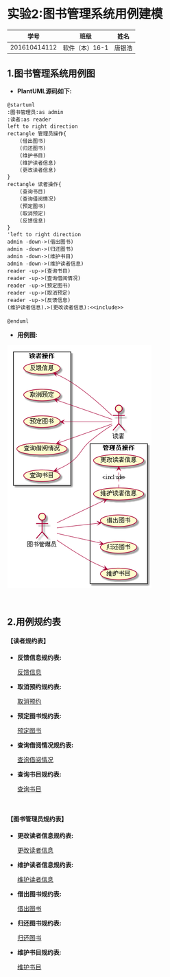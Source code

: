 # 实验2:图书管理系统用例建模

|学号|班级|姓名|
|----|------|----|
|201610414112|软件（本）16-1|唐银浩|

## 1.图书管理系统用例图
* **PlantUML源码如下:**
```puml
@startuml
:图书管理员:as admin
:读者:as reader
left to right direction
rectangle 管理员操作{
    (借出图书)
    (归还图书)
    (维护书目)
    (维护读者信息)
    (更改读者信息)
}
rectangle 读者操作{
    (查询书目)
    (查询借阅情况)
    (预定图书)
    (取消预定)
    (反馈信息)
}
'left to right direction
admin -down->(借出图书)
admin -down->(归还图书)
admin -down->(维护书目)
admin -down->(维护读者信息)
reader -up->(查询书目)
reader -up->(查询借阅情况)
reader -up->(预定图书)
reader -up->(取消预定)
reader -up->(反馈信息)
(维护读者信息).>(更改读者信息):<<include>>

@enduml
```

* **用例图:**

![img](./picture/test2-1.png)

<br>


## 2.用例规约表

#### 【读者规约表】

* **反馈信息规约表:**

    [反馈信息](./markdown/usercase1.md)
    
* **取消预约规约表:** 

    [取消预约](./markdown/usercase2.md)
    
* **预定图书规约表:** 

    [预定图书](./markdown/usercase3.md)
    
* **查询借阅情况规约表:** 
    
    [查询借阅情况](./markdown/usercase4.md)
        
* **查询书目规约表:** 
    
    [查询书目](./markdown/usercase5.md)
    
   <br>
    
#### 【图书管理员规约表】
        
* **更改读者信息规约表:** 
    
    [更改读者信息](./markdown/usercase6.md)
        
* **维护读者信息规约表:** 
    
    [维护读者信息](./markdown/usercase7.md)
        
* **借出图书规约表:** 
    
    [借出图书](./markdown/usercase8.md)
        
* **归还图书规约表:** 
    
    [归还图书](./markdown/usercase9.md)
            
* **维护书目规约表:** 
    
    [维护书目](./markdown/usercase10.md)
